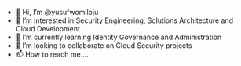 - 👋 Hi, I’m @yusufwomiloju
- 👀 I’m interested in Security Engineering, Solutions Architecture and Cloud Development
- 🌱 I’m currently learning Identity Governance and Administration
- 💞️ I’m looking to collaborate on Cloud Security projects
- 📫 How to reach me ...

<!---
yusufwomiloju/yusufwomiloju is a ✨ special ✨ repository because its `README.md` (this file) appears on your GitHub profile.
You can click the Preview link to take a look at your changes.
--->
